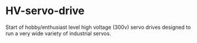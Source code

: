 # HV-servo-drive

Start of hobby/enthusiast level high voltage (300v) servo drives designed to run a very wide variety of industrial servos.
